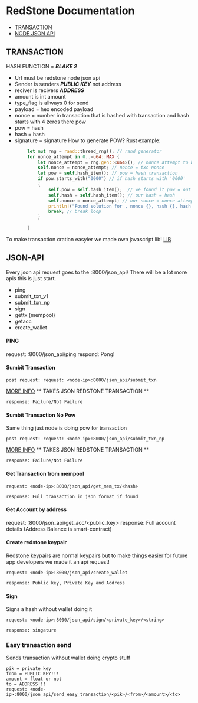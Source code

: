 # RedStone Documentation

- [TRANSACTION](#TRANSACTION)
- [NODE JSON API](#JSON-API)

## TRANSACTION

HASH FUNCTION = ***BLAKE 2***
- Url must be redstone node json api
- Sender is senders ***PUBLIC KEY*** not address
- reciver is recivers ***ADDRESS***
- amount is int amount
- type_flag is allways 0 for send
- payload = hex encoded payload
- nonce = number in transaction that is hashed with transaction and hash starts with 4 zeros there pow
- pow = hash
- hash = hash
- signature = signature
How to generate POW?
Rust example:
```rust
        let mut rng = rand::thread_rng(); // rand generator
        for nonce_attempt in 0..=u64::MAX { 
            let nonce_attempt = rng.gen::<u64>(); // nonce attempt to be random
            self.nonce = nonce_attempt; // nonce = txc nonce
            let pow = self.hash_item(); // pow = hash transaction
            if pow.starts_with("0000") // if hash starts with '0000'
            {
                self.pow = self.hash_item();  // we found it pow = out hash
                self.hash = self.hash_item(); // our hash = hash
                self.nonce = nonce_attempt; // our nonce = nonce attempt
                println!("Found solution for , nonce {}, hash {}, hash value {}",self.nonce,self.hash,pow);
                break; // break loop
            }
            
        }
```
To make transaction cration easyier we made own javascript lib! [LIB](https://github.com/RedStoneCoin/Redstone-js/)

## JSON-API
Every json api request goes to the <node-ip>:8000/json_api/
There will be a lot more apis this is just start.

- ping
- submit_txn_v1
- submit_txn_np
- sign
- gettx (mempool)
- getacc
- create_wallet

#### PING

request: <node-ip>:8000/json_api/ping
respond: Pong!

#### Sumbit Transaction
```
post request: request: <node-ip>:8000/json_api/submit_txn
```
[MORE INFO](#TRANSACTION)
** TAKES JSON REDSTONE TRANSACTION **
```
response: Failure/Not Failure
```
#### Sumbit Transaction No Pow
Same thing just node is doing pow for transaction
```
post request: request: <node-ip>:8000/json_api/submit_txn_np
```

[MORE INFO](#TRANSACTION)
** TAKES JSON REDSTONE TRANSACTION **
```
response: Failure/Not Failure
```
#### Get Transaction from mempool
```
request: <node-ip>:8000/json_api/get_mem_tx/<hash>
```
```
response: Full transaction in json format if found
```
#### Get Account by address
request: <node-ip>:8000/json_api/get_acc/<public_key>
response: Full account details (Address Balance is smart-contract)
#### Create redstone keypair
Redstone keypairs are normal keypairs but to make things easier for future app developers we made it an api request!
```
request: <node-ip>:8000/json_api/create_wallet
```
```
response: Public key, Private Key and Address
```
#### Sign
Signs a hash without wallet doing it
```
request: <node-ip>:8000/json_api/sign/<private_key>/<string>
```
```
response: singature
```
### Easy transaction send
Sends transaction without wallet doing crypto stuff

```
pik = private key
from = PUBLIC KEY!!!
amount = float or not
to = ADDRESS!!!
request: <node-ip>:8000/json_api/send_easy_transaction/<pik>/<from>/<amount>/<to>
```
